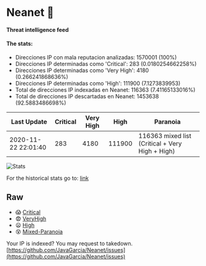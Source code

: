 # Neanet :hocho:
#### Threat intelligence feed
#### The stats:

- Direcciones IP con mala reputacion analizadas: 1570001 (100%)
- Direcciones IP determinadas como 'Critical':  283 (0.0180254662258%)
- Direcciones IP determinadas como 'Very High':  4180 (0.266241868636%)
- Direcciones IP determinadas como 'High':  111900 (7.1273839953)
- Total de direcciones IP indexadas en Neanet:  116363 (7.41165133016%)
- Total de direcciones IP descartadas en Neanet:  1453638 (92.5883486698%)

| Last Update | Critical | Very High | High | Paranoia |
| --- | --- | --- | --- | --- |
| 2020-11-22 22:01:40 | 283 | 4180 | 111900 | 116363 mixed list (Critical + Very High + High)|

![Stats](https://docs.google.com/spreadsheets/d/e/2PACX-1vSnaNMIXVabIpDJjufMlzH7poXnshF3mgd8Is1g9ytUEzVsP5my4Trn8f-xkoLLQ38xpL3HtmUexLo6/pubchart?oid=501124687&format=image)

For the historical stats go to: [link](/stats.csv)
## Raw
- :scream: [Critical](https://raw.githubusercontent.com/JavaGarcia/Neanet/master/blacklists/neanet_critical.txt)
- :fearful: [VeryHigh](https://raw.githubusercontent.com/JavaGarcia/Neanet/master/blacklists/neanet_veryHigh.txtt)
- :frowning: [High](https://raw.githubusercontent.com/JavaGarcia/Neanet/master/blacklists/neanet_high.txt)
- :dizzy_face: [Mixed-Paranoia](https://raw.githubusercontent.com/JavaGarcia/Neanet/master/blacklists/neanet_all.txt)


Your IP is indexed? You may request to takedown. [https://github.com/JavaGarcia/Neanet/issues](https://github.com/JavaGarcia/Neanet/issues)






























































































































































































































































































































































































































































































































































































































































































































































































































































































































































































































































































































































































































































































































































































































































































































































































































































































































































































































































































































































































































































































































































































































































































































































































































